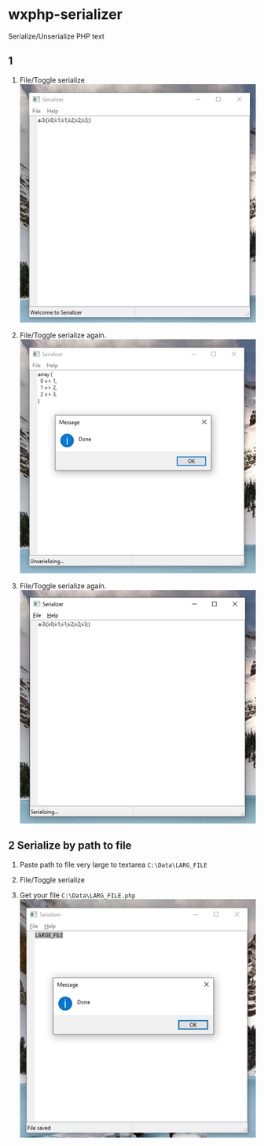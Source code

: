 # wxphp-serializer
Serialize/Unserialize PHP text


## 1
1. File/Toggle serialize
![Image 1](./assets/Screenshot_1.png)


2. File/Toggle serialize again.
![Image 2](./assets/Screenshot_2.png)

3. File/Toggle serialize again.
![Image 3](./assets/Screenshot_3.png)


## 2 Serialize by path to file

1. Paste path to file very large to textarea
`C:\Data\LARG_FILE`

2. File/Toggle serialize
3. Get your file `C:\Data\LARG_FILE.php`
![Image 4](./assets/Screenshot_4.png)